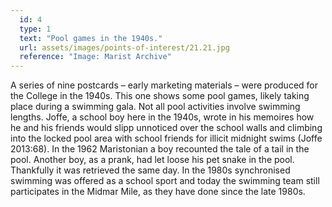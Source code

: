 ```yaml
---
  id: 4
  type: 1
  text: "Pool games in the 1940s."
  url: assets/images/points-of-interest/21.21.jpg
  reference: "Image: Marist Archive"
---
```

A series of nine postcards – early marketing materials – were produced for the College in the 1940s. This one shows some pool games, likely taking place during a swimming gala. Not all pool activities involve swimming lengths. Joffe, a school boy here in the 1940s, wrote in his memoires how he and his friends would slipp unnoticed over the school walls and climbing into the locked pool area with school friends for illicit midnight swims (Joffe 2013:68). In the 1962 Maristonian a boy recounted the tale of a tail in the pool. Another boy, as a prank, had let loose his pet snake in the pool. Thankfully it was retrieved the same day. In the 1980s synchronised swimming was offered as a school sport and today the swimming team still participates in the Midmar Mile, as they have done since the late 1980s.
        